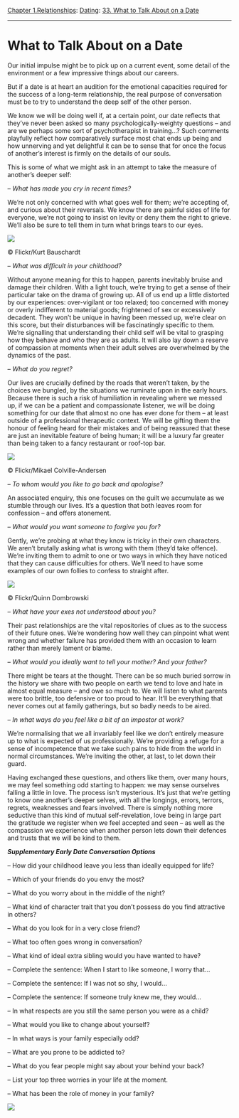 [Chapter 1.Relationships](https://www.theschooloflife.com/thebookoflife/category/relationships/): [Dating](https://www.theschooloflife.com/thebookoflife/category/relationships/dating/): [33. What to Talk About on a Date](https://www.theschooloflife.com/thebookoflife/what-to-talk-about-on-a-date/)

* * *

# What to Talk About on a Date

Our initial impulse might be to pick up on a current event, some detail of the environment or a few impressive things about our careers.

But if a date is at heart an audition for the emotional capacities required for the success of a long-term relationship, the real purpose of conversation must be to try to understand the deep self of the other person.

We know we will be doing well if, at a certain point, our date reflects that they’ve never been asked so many psychologically-weighty questions – and are we perhaps some sort of psychotherapist in training…? Such comments playfully reflect how comparatively surface most chat ends up being and how unnerving and yet delightful it can be to sense that for once the focus of another’s interest is firmly on the details of our souls.

This is some of what we might ask in an attempt to take the measure of another’s deeper self:

_– What has made you cry in recent times?_

We’re not only concerned with what goes well for them; we’re accepting of, and curious about their reversals. We know there are painful sides of life for everyone, we’re not going to insist on levity or deny them the right to grieve. We’ll also be sure to tell them in turn what brings tears to our eyes.

 ![](https://www.theschooloflife.com/thebookoflife/wp-content/uploads/2018/07/4679642827_5f7125bb59_z.jpg)

© Flickr/Kurt Bauschardt

– _What was difficult in your childhood?_

Without anyone meaning for this to happen, parents inevitably bruise and damage their children. With a light touch, we’re trying to get a sense of their particular take on the drama of growing up. All of us end up a little distorted by our experiences: over-vigilant or too relaxed; too concerned with money or overly indifferent to material goods; frightened of sex or excessively decadent. They won’t be unique in having been messed up, we’re clear on this score, but their disturbances will be fascinatingly specific to them. We’re signalling that understanding their child self will be vital to grasping how they behave and who they are as adults. It will also lay down a reserve of compassion at moments when their adult selves are overwhelmed by the dynamics of the past.

_– What do you regret?_

Our lives are crucially defined by the roads that weren’t taken, by the choices we bungled, by the situations we ruminate upon in the early hours. Because there is such a risk of humiliation in revealing where we messed up, if we can be a patient and compassionate listener, we will be doing something for our date that almost no one has ever done for them – at least outside of a professional therapeutic context. We will be gifting them the honour of feeling heard for their mistakes and of being reassured that these are just an inevitable feature of being human; it will be a luxury far greater than being taken to a fancy restaurant or roof-top bar.

 ![](https://www.theschooloflife.com/thebookoflife/wp-content/uploads/2018/07/2450850229_e5e4cfa5fd_o-2.jpg)

© Flickr/Mikael Colville-Andersen

_– To whom would you like to go back and apologise?_

An associated enquiry, this one focuses on the guilt we accumulate as we stumble through our lives. It’s a question that both leaves room for confession – and offers atonement.

_– What would you want someone to forgive you for?_

Gently, we’re probing at what they know is tricky in their own characters. We aren’t brutally asking what is wrong with them (they’d take offence). We’re inviting them to admit to one or two ways in which they have noticed that they can cause difficulties for others. We’ll need to have some examples of our own follies to confess to straight after.

 ![](https://www.theschooloflife.com/thebookoflife/wp-content/uploads/2018/07/12533845554_31dc689f4d_z.jpg)

© Flickr/Quinn Dombrowski

_– What have your exes not understood about you?_

Their past relationships are the vital repositories of clues as to the success of their future ones. We’re wondering how well they can pinpoint what went wrong and whether failure has provided them with an occasion to learn rather than merely lament or blame.

_– What would you ideally want to tell your mother? And your father?_

There might be tears at the thought. There can be so much buried sorrow in the history we share with two people on earth we tend to love and hate in almost equal measure – and owe so much to. We will listen to what parents were too brittle, too defensive or too proud to hear. It’ll be everything that never comes out at family gatherings, but so badly needs to be aired.

_– In what ways do you feel like a bit of an impostor at work?_

We’re normalising that we all invariably feel like we don’t entirely measure up to what is expected of us professionally. We’re providing a refuge for a sense of incompetence that we take such pains to hide from the world in normal circumstances. We’re inviting the other, at last, to let down their guard.

Having exchanged these questions, and others like them, over many hours, we may feel something odd starting to happen: we may sense ourselves falling a little in love. The process isn’t mysterious. It’s just that we’re getting to know one another’s deeper selves, with all the longings, errors, terrors, regrets, weaknesses and fears involved. There is simply nothing more seductive than this kind of mutual self-revelation, love being in large part the gratitude we register when we feel accepted and seen – as well as the compassion we experience when another person lets down their defences and trusts that we will be kind to them.

**_Supplementary Early Date Conversation Options_**

– How did your childhood leave you less than ideally equipped for life?

– Which of your friends do you envy the most?

– What do you worry about in the middle of the night?

– What kind of character trait that you don’t possess do you find attractive in others?

– What do you look for in a very close friend?

– What too often goes wrong in conversation?

– What kind of ideal extra sibling would you have wanted to have?

– Complete the sentence: When I start to like someone, I worry that…

– Complete the sentence: If I was not so shy, I would…

– Complete the sentence: If someone truly knew me, they would…

– In what respects are you still the same person you were as a child?

– What would you like to change about yourself?

– In what ways is your family especially odd?

– What are you prone to be addicted to?

– What do you fear people might say about your behind your back?

– List your top three worries in your life at the moment.

– What has been the role of money in your family?

[![](https://img.youtube.com/vi/y_pGong8-68/0.jpg)](https://www.youtube.com/embed/y_pGong8-68 '')
